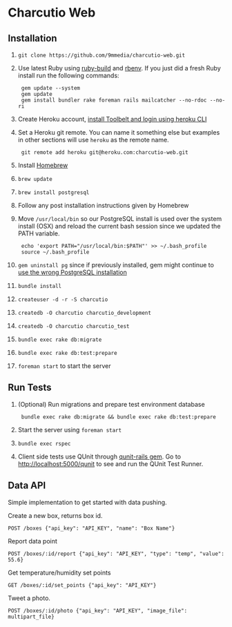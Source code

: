 # Charcutio Web

## Installation

1. `git clone https://github.com/9mmedia/charcutio-web.git`
2. Use latest Ruby using [ruby-build](https://github.com/sstephenson/ruby-build) and [rbenv](https://github.com/sstephenson/rbenv). If you just did a fresh Ruby install run the following commands:

        gem update --system
        gem update
        gem install bundler rake foreman rails mailcatcher --no-rdoc --no-ri

3. Create Heroku account, [install Toolbelt and login using heroku CLI](https://devcenter.heroku.com/articles/quickstart#step-2-install-the-heroku-toolbelt)
4. Set a Heroku git remote. You can name it something else but examples in other sections will use `heroku` as the remote name.

        git remote add heroku git@heroku.com:charcutio-web.git

5. Install [Homebrew](http://brew.sh/)
6. `brew update`
7. `brew install postgresql`
8. Follow any post installation instructions given by Homebrew
9. Move `/usr/local/bin` so our PostgreSQL install is used over the system install (OSX) and reload the current bash session since we updated the PATH variable.

        echo 'export PATH="/usr/local/bin:$PATH"' >> ~/.bash_profile
        source ~/.bash_profile

10. `gem uninstall pg` since if previously installed, gem might continue to [use the wrong PostgreSQL installation](http://tammersaleh.com/posts/installing-postgresql-for-rails-3-1-on-lion)
11. `bundle install`
12. `createuser -d -r -S charcutio`
13. `createdb -O charcutio charcutio_development`
14. `createdb -O charcutio charcutio_test`
15. `bundle exec rake db:migrate`
16. `bundle exec rake db:test:prepare`
17. `foreman start` to start the server

## Run Tests

1. (Optional) Run migrations and prepare test environment database

      	bundle exec rake db:migrate && bundle exec rake db:test:prepare

2. Start the server using `foreman start`
3. `bundle exec rspec`
4. Client side tests use QUnit through [qunit-rails gem](https://github.com/frodsan/qunit-rails). Go to [http://localhost:5000/qunit](http://localhost:5000/qunit) to see and run the QUnit Test Runner.

## Data API

Simple implementation to get started with data pushing.

Create a new box, returns box id.

    POST /boxes {"api_key": "API_KEY", "name": "Box Name"}

Report data point

    POST /boxes/:id/report {"api_key": "API_KEY", "type": "temp", "value": 55.6}

Get temperature/humidity set points

    GET /boxes/:id/set_points {"api_key": "API_KEY"}

Tweet a photo.

    POST /boxes/:id/photo {"api_key": "API_KEY", "image_file": multipart_file}
